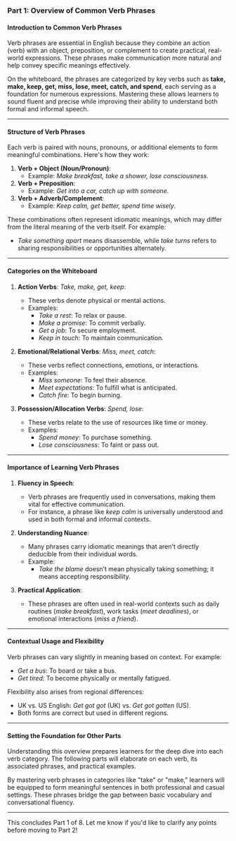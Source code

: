 ### **Part 1: Overview of Common Verb Phrases**

#### **Introduction to Common Verb Phrases**

Verb phrases are essential in English because they combine an action (verb) with an object, preposition, or complement to create practical, real-world expressions. These phrases make communication more natural and help convey specific meanings effectively.

On the whiteboard, the phrases are categorized by key verbs such as **take, make, keep, get, miss, lose, meet, catch, and spend**, each serving as a foundation for numerous expressions. Mastering these allows learners to sound fluent and precise while improving their ability to understand both formal and informal speech.

---

#### **Structure of Verb Phrases**

Each verb is paired with nouns, pronouns, or additional elements to form meaningful combinations. Here's how they work:

1. **Verb + Object (Noun/Pronoun)**:
    - Example: _Make breakfast, take a shower, lose consciousness_.
2. **Verb + Preposition**:
    - Example: _Get into a car, catch up with someone_.
3. **Verb + Adverb/Complement**:
    - Example: _Keep calm, get better, spend time wisely_.

These combinations often represent idiomatic meanings, which may differ from the literal meaning of the verb itself. For example:

- _Take something apart_ means disassemble, while _take turns_ refers to sharing responsibilities or opportunities alternately.

---

#### **Categories on the Whiteboard**

1. **Action Verbs**: _Take, make, get, keep_:
    
    - These verbs denote physical or mental actions.
    - Examples:
        - _Take a rest_: To relax or pause.
        - _Make a promise_: To commit verbally.
        - _Get a job_: To secure employment.
        - _Keep in touch_: To maintain communication.
2. **Emotional/Relational Verbs**: _Miss, meet, catch_:
    
    - These verbs reflect connections, emotions, or interactions.
    - Examples:
        - _Miss someone_: To feel their absence.
        - _Meet expectations_: To fulfill what is anticipated.
        - _Catch fire_: To begin burning.
3. **Possession/Allocation Verbs**: _Spend, lose_:
    
    - These verbs relate to the use of resources like time or money.
    - Examples:
        - _Spend money_: To purchase something.
        - _Lose consciousness_: To faint or pass out.

---

#### **Importance of Learning Verb Phrases**

1. **Fluency in Speech**:
    
    - Verb phrases are frequently used in conversations, making them vital for effective communication.
    - For instance, a phrase like _keep calm_ is universally understood and used in both formal and informal contexts.
2. **Understanding Nuance**:
    
    - Many phrases carry idiomatic meanings that aren't directly deducible from their individual words.
    - Example:
        - _Take the blame_ doesn’t mean physically taking something; it means accepting responsibility.
3. **Practical Application**:
    
    - These phrases are often used in real-world contexts such as daily routines (_make breakfast_), work tasks (_meet deadlines_), or emotional interactions (_miss a friend_).

---

#### **Contextual Usage and Flexibility**

Verb phrases can vary slightly in meaning based on context. For example:

- _Get a bus_: To board or take a bus.
- _Get tired_: To become physically or mentally fatigued.

Flexibility also arises from regional differences:

- UK vs. US English: _Get got got_ (UK) vs. _Get got gotten_ (US).
- Both forms are correct but used in different regions.

---

#### **Setting the Foundation for Other Parts**

Understanding this overview prepares learners for the deep dive into each verb category. The following parts will elaborate on each verb, its associated phrases, and practical examples.

By mastering verb phrases in categories like "take" or "make," learners will be equipped to form meaningful sentences in both professional and casual settings. These phrases bridge the gap between basic vocabulary and conversational fluency.

---

This concludes Part 1 of 8. Let me know if you'd like to clarify any points before moving to Part 2!